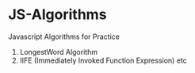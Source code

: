 # JS-Algorithms
Javascript Algorithms for Practice

1) LongestWord Algorithm
2) IIFE (Immediately Invoked Function Expression) etc
